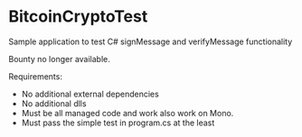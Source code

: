 BitcoinCryptoTest
=================

Sample application to test C# signMessage and verifyMessage functionality

Bounty no longer available.

Requirements:
* No additional external dependencies
* No additional dlls
* Must be all managed code and work also work on Mono.
* Must pass the simple test in program.cs at the least
